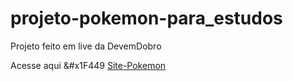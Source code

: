# projeto-pokemon-para_estudos
Projeto feito em live da DevemDobro

Acesse aqui &#x1F449  <a href="https://wilyanmatos.github.io/projeto-pokemon-para_estudos/">Site-Pokemon</a>

